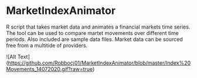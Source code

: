 # MarketIndexAnimator
R script that takes market data and animates a financial markets time series. The tool can be used to compare martet movements over different time periods.
Also included are sample data files. Market data can be sourced free from a multitide of providers. 

![Alt Text] (https://github.com/Robbocj01/MarketIndexAnimator/blob/master/Index%20Movements_14072020.gif?raw=true)
